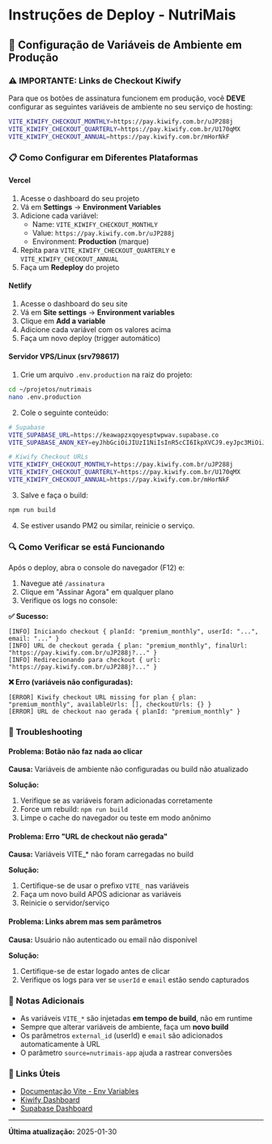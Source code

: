# Instruções de Deploy - NutriMais

## 🚀 Configuração de Variáveis de Ambiente em Produção

### ⚠️ IMPORTANTE: Links de Checkout Kiwify

Para que os botões de assinatura funcionem em produção, você **DEVE** configurar as seguintes variáveis de ambiente no seu serviço de hosting:

```bash
VITE_KIWIFY_CHECKOUT_MONTHLY=https://pay.kiwify.com.br/uJP288j
VITE_KIWIFY_CHECKOUT_QUARTERLY=https://pay.kiwify.com.br/U170qMX
VITE_KIWIFY_CHECKOUT_ANNUAL=https://pay.kiwify.com.br/mHorNkF
```

### 📋 Como Configurar em Diferentes Plataformas

#### Vercel
1. Acesse o dashboard do seu projeto
2. Vá em **Settings** → **Environment Variables**
3. Adicione cada variável:
   - Name: `VITE_KIWIFY_CHECKOUT_MONTHLY`
   - Value: `https://pay.kiwify.com.br/uJP288j`
   - Environment: **Production** (marque)
4. Repita para `VITE_KIWIFY_CHECKOUT_QUARTERLY` e `VITE_KIWIFY_CHECKOUT_ANNUAL`
5. Faça um **Redeploy** do projeto

#### Netlify
1. Acesse o dashboard do seu site
2. Vá em **Site settings** → **Environment variables**
3. Clique em **Add a variable**
4. Adicione cada variável com os valores acima
5. Faça um novo deploy (trigger automático)

#### Servidor VPS/Linux (srv798617)
1. Crie um arquivo `.env.production` na raiz do projeto:
```bash
cd ~/projetos/nutrimais
nano .env.production
```

2. Cole o seguinte conteúdo:
```bash
# Supabase
VITE_SUPABASE_URL=https://keawapzxqoyesptwpwav.supabase.co
VITE_SUPABASE_ANON_KEY=eyJhbGciOiJIUzI1NiIsInR5cCI6IkpXVCJ9.eyJpc3MiOiJzdXBhYmFzZSIsInJlZiI6ImtlYXdhcHp4cW95ZXNwdHdwd2F2Iiwicm9sZSI6ImFub24iLCJpYXQiOjE3NjEzNzE4MTAsImV4cCI6MjA3Njk0NzgxMH0.gc42HHODbHSsIIztIevnER6zt__CN19Mm7Ba0a98kM8

# Kiwify Checkout URLs
VITE_KIWIFY_CHECKOUT_MONTHLY=https://pay.kiwify.com.br/uJP288j
VITE_KIWIFY_CHECKOUT_QUARTERLY=https://pay.kiwify.com.br/U170qMX
VITE_KIWIFY_CHECKOUT_ANNUAL=https://pay.kiwify.com.br/mHorNkF
```

3. Salve e faça o build:
```bash
npm run build
```

4. Se estiver usando PM2 ou similar, reinicie o serviço.

### 🔍 Como Verificar se está Funcionando

Após o deploy, abra o console do navegador (F12) e:

1. Navegue até `/assinatura`
2. Clique em "Assinar Agora" em qualquer plano
3. Verifique os logs no console:

**✅ Sucesso:**
```
[INFO] Iniciando checkout { planId: "premium_monthly", userId: "...", email: "..." }
[INFO] URL de checkout gerada { plan: "premium_monthly", finalUrl: "https://pay.kiwify.com.br/uJP288j?..." }
[INFO] Redirecionando para checkout { url: "https://pay.kiwify.com.br/uJP288j?..." }
```

**❌ Erro (variáveis não configuradas):**
```
[ERROR] Kiwify checkout URL missing for plan { plan: "premium_monthly", availableUrls: [], checkoutUrls: {} }
[ERROR] URL de checkout nao gerada { planId: "premium_monthly" }
```

### 🐛 Troubleshooting

#### Problema: Botão não faz nada ao clicar
**Causa:** Variáveis de ambiente não configuradas ou build não atualizado

**Solução:**
1. Verifique se as variáveis foram adicionadas corretamente
2. Force um rebuild: `npm run build`
3. Limpe o cache do navegador ou teste em modo anônimo

#### Problema: Erro "URL de checkout não gerada"
**Causa:** Variáveis VITE_* não foram carregadas no build

**Solução:**
1. Certifique-se de usar o prefixo `VITE_` nas variáveis
2. Faça um novo build APÓS adicionar as variáveis
3. Reinicie o servidor/serviço

#### Problema: Links abrem mas sem parâmetros
**Causa:** Usuário não autenticado ou email não disponível

**Solução:**
1. Certifique-se de estar logado antes de clicar
2. Verifique os logs para ver se `userId` e `email` estão sendo capturados

### 📝 Notas Adicionais

- As variáveis `VITE_*` são injetadas **em tempo de build**, não em runtime
- Sempre que alterar variáveis de ambiente, faça um **novo build**
- Os parâmetros `external_id` (userId) e `email` são adicionados automaticamente à URL
- O parâmetro `source=nutrimais-app` ajuda a rastrear conversões

### 🔗 Links Úteis

- [Documentação Vite - Env Variables](https://vitejs.dev/guide/env-and-mode.html)
- [Kiwify Dashboard](https://dashboard.kiwify.com.br)
- [Supabase Dashboard](https://supabase.com/dashboard/project/keawapzxqoyesptwpwav)

---

**Última atualização:** 2025-01-30
